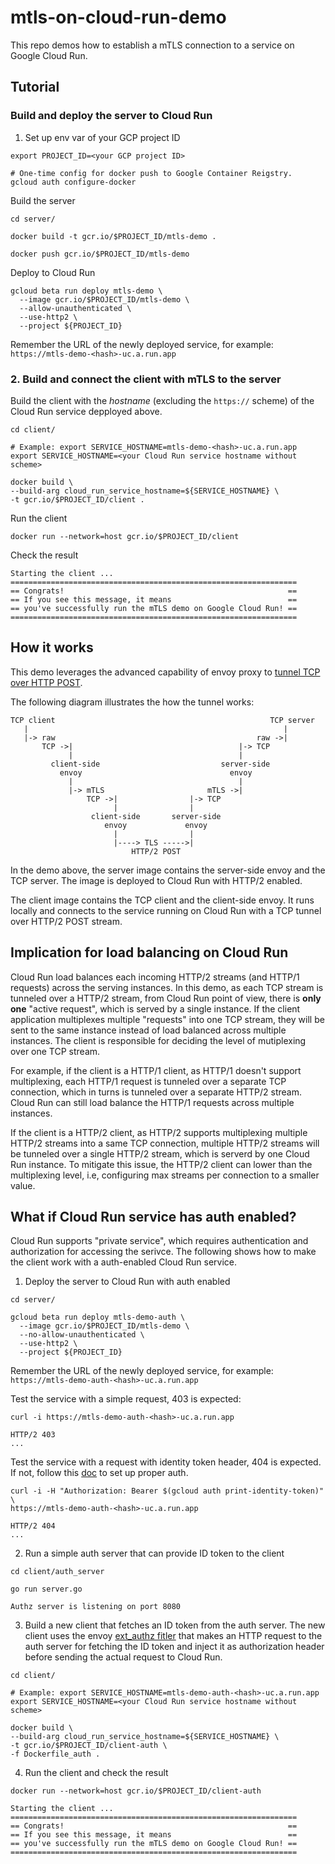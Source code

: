 # mtls-on-cloud-run-demo

This repo demos how to establish a mTLS connection to a service on Google Cloud
Run.

## Tutorial

### Build and deploy the server to Cloud Run

1. Set up env var of your GCP project ID

```
export PROJECT_ID=<your GCP project ID>

# One-time config for docker push to Google Container Reigstry.
gcloud auth configure-docker

```

Build the server

```
cd server/

docker build -t gcr.io/$PROJECT_ID/mtls-demo .

docker push gcr.io/$PROJECT_ID/mtls-demo
```

Deploy to Cloud Run

```
gcloud beta run deploy mtls-demo \
  --image gcr.io/$PROJECT_ID/mtls-demo \
  --allow-unauthenticated \
  --use-http2 \
  --project ${PROJECT_ID}
```

Remember the URL of the newly deployed service, for example:
`https://mtls-demo-<hash>-uc.a.run.app`

### 2. Build and connect the client with mTLS to the server

Build the client with the *hostname* (excluding the `https://` scheme) of the
Cloud Run service depployed above.

```
cd client/

# Example: export SERVICE_HOSTNAME=mtls-demo-<hash>-uc.a.run.app
export SERVICE_HOSTNAME=<your Cloud Run service hostname without scheme>

docker build \
--build-arg cloud_run_service_hostname=${SERVICE_HOSTNAME} \
-t gcr.io/$PROJECT_ID/client .
```

Run the client

```
docker run --network=host gcr.io/$PROJECT_ID/client
```

Check the result

```
Starting the client ...
================================================================
== Congrats!                                                  ==
== If you see this message, it means                          ==
== you've successfully run the mTLS demo on Google Cloud Run! ==
================================================================
```

## How it works

This demo leverages the advanced capability of envoy proxy to
[tunnel TCP over HTTP POST](https://www.envoyproxy.io/docs/envoy/latest/intro/arch_overview/http/upgrades#tunneling-tcp-over-http).

The following diagram illustrates the how the tunnel works:

```
TCP client                                                TCP server
   |                                                         |
   |-> raw                                             raw ->|
       TCP ->|                                     |-> TCP
             |                                     |
         client-side                           server-side
           envoy                                 envoy
             |                                     |
             |-> mTLS                       mTLS ->|
                 TCP ->|                |-> TCP
                       |                |
                  client-side       server-side
                     envoy             envoy
                       |                |
                       |----> TLS ----->|
                           HTTP/2 POST
```

In the demo above, the server image contains the server-side envoy and the TCP
server. The image is deployed to Cloud Run with HTTP/2 enabled.

The client image contains the TCP client and the client-side envoy. It runs
locally and connects to the service running on Cloud Run with a TCP tunnel
over HTTP/2 POST stream.

## Implication for load balancing on Cloud Run

Cloud Run load balances each incoming HTTP/2 streams (and HTTP/1 requests)
across the serving instances. In this demo, as each TCP stream is tunneled
over a HTTP/2 stream, from Cloud Run point of view, there is **only one**
"active request", which is served by a single instance. If the client
application multiplexes multiple "requests" into one TCP stream, they will
be sent to the same instance instead of load balanced across multiple
instances. The client is responsible for deciding the level of mutiplexing
over one TCP stream.

For example, if the client is a HTTP/1 client, as HTTP/1 doesn't support
multiplexing, each HTTP/1 request is tunneled over a separate TCP connection,
which in turns is tunneled over a separate HTTP/2 stream. Cloud Run can still
load balance the HTTP/1 requests across multiple instances.

If the client is a HTTP/2 client, as HTTP/2 supports multiplexing multiple
HTTP/2 streams into a same TCP connection, multiple HTTP/2 streams will be
tunneled over a single HTTP/2 stream, which is serverd by one Cloud Run
instance. To mitigate this issue, the HTTP/2 client can lower than the
multiplexing level, i.e, configuring max streams per connection to a smaller
value.

## What if Cloud Run service has auth enabled?

Cloud Run supports "private service", which requires authentication and
authorization for accessing the serivce. The following shows how to make the
client work with a auth-enabled Cloud Run service.

1. Deploy the server to Cloud Run with auth enabled

```
cd server/

gcloud beta run deploy mtls-demo-auth \
  --image gcr.io/$PROJECT_ID/mtls-demo \
  --no-allow-unauthenticated \
  --use-http2 \
  --project ${PROJECT_ID}
```

Remember the URL of the newly deployed service, for example:
`https://mtls-demo-auth-<hash>-uc.a.run.app`

Test the service with a simple request, 403 is expected:

```
curl -i https://mtls-demo-auth-<hash>-uc.a.run.app

HTTP/2 403 
...
```

Test the service with a request with identity token header, 404 is expected.
If not, follow this [doc](https://cloud.google.com/run/docs/authenticating/developers)
to set up proper auth.

```
curl -i -H "Authorization: Bearer $(gcloud auth print-identity-token)" \
https://mtls-demo-auth-<hash>-uc.a.run.app

HTTP/2 404
...
```

2. Run a simple auth server that can provide ID token to the client

```
cd client/auth_server

go run server.go

Authz server is listening on port 8080
```

3. Build a new client that fetches an ID token from the auth server. The new
client uses the envoy [ext_authz fitler](https://www.envoyproxy.io/docs/envoy/latest/configuration/http/http_filters/ext_authz_filter)
that makes an HTTP request to the auth server for fetching the ID token
and inject it as authorization header before sending the actual request to
Cloud Run.

```
cd client/

# Example: export SERVICE_HOSTNAME=mtls-demo-auth-<hash>-uc.a.run.app
export SERVICE_HOSTNAME=<your Cloud Run service hostname without scheme>

docker build \
--build-arg cloud_run_service_hostname=${SERVICE_HOSTNAME} \
-t gcr.io/$PROJECT_ID/client-auth \
-f Dockerfile_auth .
```

4. Run the client and check the result

```
docker run --network=host gcr.io/$PROJECT_ID/client-auth

Starting the client ...
================================================================
== Congrats!                                                  ==
== If you see this message, it means                          ==
== you've successfully run the mTLS demo on Google Cloud Run! ==
================================================================
```




